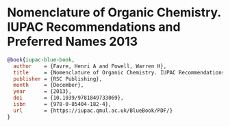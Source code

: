 # Nomenclature of Organic Chemistry. IUPAC Recommendations and Preferred Names 2013

````bibtex
@book{iupac-blue-book,
  author    = {Favre, Henri A and Powell, Warren H},
  title     = {Nomenclature of Organic Chemistry. IUPAC Recommendations and Preferred Names 2013.},
  publisher = {RSC Publishing},
  month     = {December},
  year      = {2013},
  doi       = {10.1039/9781849733069},
  isbn      = {978-0-85404-182-4},
  url       = {https://iupac.qmul.ac.uk/BlueBook/PDF/}
}
````
